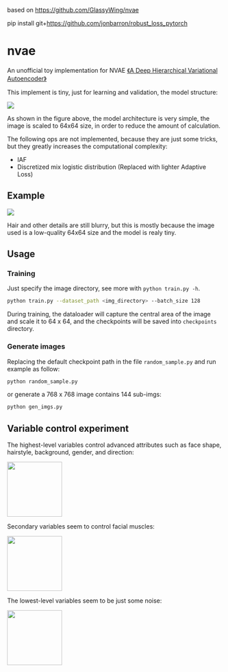based on https://github.com/GlassyWing/nvae

pip install git+https://github.com/jonbarron/robust_loss_pytorch

# nvae

An unofficial toy implementation for NVAE [《A Deep Hierarchical Variational Autoencoder》](https://arxiv.org/abs/2007.03898)

This implement is tiny, just for learning and validation, the model structure:

<img src="assets/framework.png">

As shown in the figure above, the model architecture is very simple, the image is scaled to 64x64 size, in order to reduce the amount of calculation.

The following ops are not implemented, because they are just some tricks, but they greatly increases the computational complexity:

* IAF
* Discretized mix logistic distribution (Replaced with lighter Adaptive Loss)

## Example

<img src="assets/demo.jpeg">

Hair and other details are still blurry, but this is mostly because the image used is a low-quality 64x64 size and the model is realy tiny.


## Usage

### Training

Just specify the image directory, see more with `python train.py -h`.

```sh
python train.py --dataset_path <img_directory> --batch_size 128
```

During training, the dataloader will capture the central area of the image and
 scale it to 64 x 64, and the checkpoints will be saved into `checkpoints` directory.


### Generate images

Replacing the default checkpoint path in the file `random_sample.py` and run example as follow:

```sh
python random_sample.py
```

or generate a 768 x 768 image contains 144 sub-imgs:

```sh
python gen_imgs.py
```

## Variable control experiment

The highest-level variables control advanced attributes such as face shape, hairstyle, background, gender, and direction:

<img src="assets/z0.gif" width=128px>

Secondary variables seem to control facial muscles:

<img src="assets/z1.gif" width=128px>

The lowest-level variables seem to be just some noise:

<img src="assets/z2.gif" width=128px>
